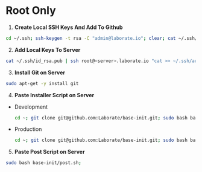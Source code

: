 # Root Only

1. **Create Local SSH Keys And Add To Github**
```bash
cd ~/.ssh; ssh-keygen -t rsa -C "admin@laborate.io"; clear; cat ~/.ssh/id_rsa.pub;
```

2. **Add Local Keys To Server**
```bash
cat ~/.ssh/id_rsa.pub | ssh root@<server>.laborate.io "cat >> ~/.ssh/authorized_keys"
```

3. **Install Git on Server**
```bash
sudo apt-get -y install git
```

4. **Paste Installer Script on Server**
  - Development

      ```bash
      cd ~; git clone git@github.com:Laborate/base-init.git; sudo bash base-init/init.sh dev;
      ```
  - Production

      ```bash
      cd ~; git clone git@github.com:Laborate/base-init.git; sudo bash base-init/init.sh;
      ```

5. **Paste Post Script on Server**
```bash
sudo bash base-init/post.sh;
```
